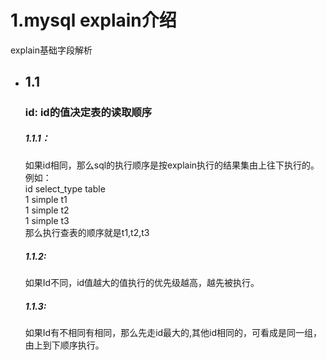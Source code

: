 <h1>1.mysql explain介绍</h1>
explain基础字段解析
<ul>
<li>
  <h2>1.1 </h2>
  <h3>id: id的值决定表的读取顺序</h3>
  <h5>1.1.1：</h5>如果id相同，那么sql的执行顺序是按explain执行的结果集由上往下执行的。<br/>
例如：<br/>
id  select_type  table<br/>
1      simple      t1<br/>
1      simple      t2<br/>
1      simple      t3<br/>
那么执行查表的顺序就是t1,t2,t3<br/>
<h5>1.1.2:</h5>
  如果Id不同，id值越大的值执行的优先级越高，越先被执行。
 <h5>1.1.3:</h5>
  如果Id有不相同有相同，那么先走id最大的,其他id相同的，可看成是同一组，由上到下顺序执行。
</li>

</ul>
